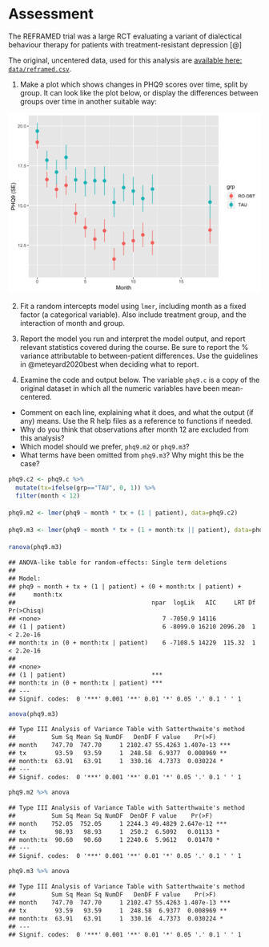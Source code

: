 # Assessment







The REFRAMED trial was a large RCT evaluating a variant of dialectical behaviour therapy for patients with treatment-resistant depression [@]

The original, uncentered data, used for this analysis are [available here: `data/reframed.csv`](data/reframed.csv). 


1. Make a plot which shows changes in PHQ9 scores over time, split by group. It can look like the plot below, or display the differences between groups over time in another suitable way:

<img src="assessment_files/figure-html/unnamed-chunk-3-1.png" width="672" />


2. Fit a random intercepts model using `lmer`, including month as a fixed factor (a categorical variable). Also include treatment group, and the interaction of month and group. 

3. Report the model you run and interpret the model output, and report relevant statistics covered during the course. Be sure to report the % variance attributable to between-patient differences. Use the guidelines in @meteyard2020best when deciding what to report.




4. Examine the code and output below.  The variable `phq9.c` is a copy of the original dataset in which all the numeric variables have been mean-centered.

- Comment on each line, explaining what it does, and what the output (if any) means. Use the R help files as a reference to functions if needed.
- Why do you think that observations after month 12 are excluded from this analysis? 
- Which model should we prefer, `phq9.m2` or `phq9.m3`?
- What terms have been omitted from `phq9.m3`? Why might this be the case?




```r
phq9.c2 <- phq9.c %>% 
  mutate(tx=ifelse(grp=="TAU", 0, 1)) %>% 
  filter(month < 12)

phq9.m2 <- lmer(phq9 ~ month * tx + (1 | patient), data=phq9.c2)

phq9.m3 <- lmer(phq9 ~ month * tx + (1 + month:tx || patient), data=phq9.c2)

ranova(phq9.m3)
```

```
## ANOVA-like table for random-effects: Single term deletions
## 
## Model:
## phq9 ~ month + tx + (1 | patient) + (0 + month:tx | patient) + 
##     month:tx
##                                      npar  logLik   AIC     LRT Df Pr(>Chisq)
## <none>                                  7 -7050.9 14116                      
## (1 | patient)                           6 -8099.0 16210 2096.20  1  < 2.2e-16
## month:tx in (0 + month:tx | patient)    6 -7108.5 14229  115.32  1  < 2.2e-16
##                                         
## <none>                                  
## (1 | patient)                        ***
## month:tx in (0 + month:tx | patient) ***
## ---
## Signif. codes:  0 '***' 0.001 '**' 0.01 '*' 0.05 '.' 0.1 ' ' 1
```

```r
anova(phq9.m3)
```

```
## Type III Analysis of Variance Table with Satterthwaite's method
##          Sum Sq Mean Sq NumDF   DenDF F value    Pr(>F)    
## month    747.70  747.70     1 2102.47 55.4263 1.407e-13 ***
## tx        93.59   93.59     1  248.58  6.9377  0.008969 ** 
## month:tx  63.91   63.91     1  330.16  4.7373  0.030224 *  
## ---
## Signif. codes:  0 '***' 0.001 '**' 0.01 '*' 0.05 '.' 0.1 ' ' 1
```



```r
phq9.m2 %>% anova
```

```
## Type III Analysis of Variance Table with Satterthwaite's method
##          Sum Sq Mean Sq NumDF  DenDF F value    Pr(>F)    
## month    752.05  752.05     1 2244.3 49.4829 2.647e-12 ***
## tx        98.93   98.93     1  250.2  6.5092   0.01133 *  
## month:tx  90.60   90.60     1 2240.6  5.9612   0.01470 *  
## ---
## Signif. codes:  0 '***' 0.001 '**' 0.01 '*' 0.05 '.' 0.1 ' ' 1
```

```r
phq9.m3 %>% anova
```

```
## Type III Analysis of Variance Table with Satterthwaite's method
##          Sum Sq Mean Sq NumDF   DenDF F value    Pr(>F)    
## month    747.70  747.70     1 2102.47 55.4263 1.407e-13 ***
## tx        93.59   93.59     1  248.58  6.9377  0.008969 ** 
## month:tx  63.91   63.91     1  330.16  4.7373  0.030224 *  
## ---
## Signif. codes:  0 '***' 0.001 '**' 0.01 '*' 0.05 '.' 0.1 ' ' 1
```



